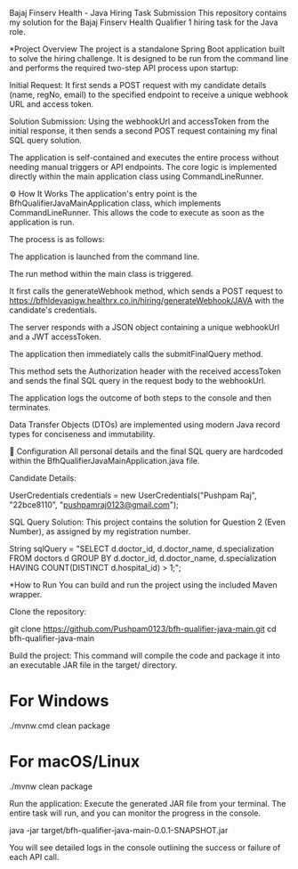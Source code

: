 Bajaj Finserv Health - Java Hiring Task Submission
This repository contains my solution for the Bajaj Finserv Health Qualifier 1 hiring task for the Java role.

*Project Overview
The project is a standalone Spring Boot application built to solve the hiring challenge. It is designed to be run from the command line and performs the required two-step API process upon startup:

Initial Request: It first sends a POST request with my candidate details (name, regNo, email) to the specified endpoint to receive a unique webhook URL and access token.

Solution Submission: Using the webhookUrl and accessToken from the initial response, it then sends a second POST request containing my final SQL query solution.

The application is self-contained and executes the entire process without needing manual triggers or API endpoints. The core logic is implemented directly within the main application class using CommandLineRunner.

⚙ How It Works
The application's entry point is the BfhQualifierJavaMainApplication class, which implements CommandLineRunner. This allows the code to execute as soon as the application is run.

The process is as follows:

The application is launched from the command line.

The run method within the main class is triggered.

It first calls the generateWebhook method, which sends a POST request to https://bfhldevapigw.healthrx.co.in/hiring/generateWebhook/JAVA with the candidate's credentials.

The server responds with a JSON object containing a unique webhookUrl and a JWT accessToken.

The application then immediately calls the submitFinalQuery method.

This method sets the Authorization header with the received accessToken and sends the final SQL query in the request body to the webhookUrl.

The application logs the outcome of both steps to the console and then terminates.

Data Transfer Objects (DTOs) are implemented using modern Java record types for conciseness and immutability.

🔧 Configuration
All personal details and the final SQL query are hardcoded within the BfhQualifierJavaMainApplication.java file.

Candidate Details:

UserCredentials credentials = new UserCredentials("Pushpam Raj", "22bce8110", "pushpamraj0123@gmail.com");

SQL Query Solution:
This project contains the solution for Question 2 (Even Number), as assigned by my registration number.

String sqlQuery = "SELECT d.doctor_id, d.doctor_name, d.specialization FROM doctors d GROUP BY d.doctor_id, d.doctor_name, d.specialization HAVING COUNT(DISTINCT d.hospital_id) > 1;";

*How to Run
You can build and run the project using the included Maven wrapper.

Clone the repository:

git clone https://github.com/Pushpam0123/bfh-qualifier-java-main.git
cd bfh-qualifier-java-main

Build the project:
This command will compile the code and package it into an executable JAR file in the target/ directory.

# For Windows
./mvnw.cmd clean package

# For macOS/Linux
./mvnw clean package

Run the application:
Execute the generated JAR file from your terminal. The entire task will run, and you can monitor the progress in the console.

java -jar target/bfh-qualifier-java-main-0.0.1-SNAPSHOT.jar

You will see detailed logs in the console outlining the success or failure of each API call.
